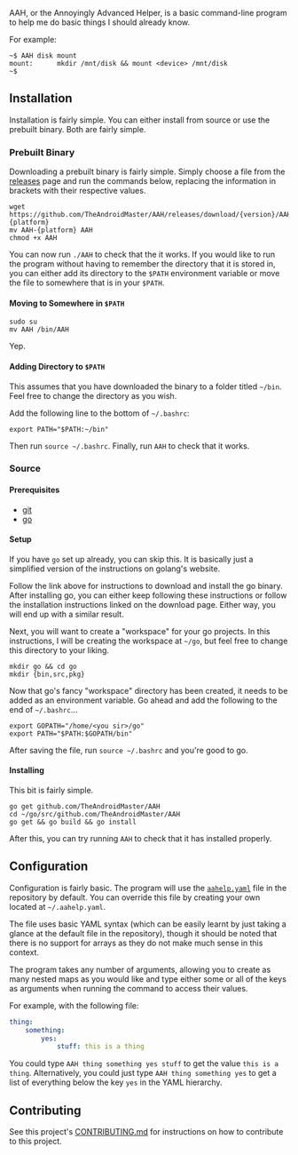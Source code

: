 AAH, or the Annoyingly Advanced Helper, is a basic command-line program to help me do basic things I should already know.

For example:

```
~$ AAH disk mount
mount: 		mkdir /mnt/disk && mount <device> /mnt/disk
~$
```

## Installation

Installation is fairly simple. You can either install from source or use the prebuilt binary. Both are fairly simple.

### Prebuilt Binary

Downloading a prebuilt binary is fairly simple. Simply choose a file from the [releases](../../releases) page and run the commands below, replacing the information in brackets with their respective values.

```shell
wget https://github.com/TheAndroidMaster/AAH/releases/download/{version}/AAH-{platform}
mv AAH-{platform} AAH
chmod +x AAH
```

You can now run `./AAH` to check that the it works. If you would like to run the program without having to remember the directory that it is stored in, you can either add its directory to the `$PATH` environment variable or move the file to somewhere that is in your `$PATH`.

#### Moving to Somewhere in `$PATH`

```shell
sudo su
mv AAH /bin/AAH
```

Yep.

#### Adding Directory to `$PATH`

This assumes that you have downloaded the binary to a folder titled `~/bin`. Feel free to change the directory as you wish.

Add the following line to the bottom of `~/.bashrc`:

```shell
export PATH="$PATH:~/bin"
```

Then run `source ~/.bashrc`. Finally, run `AAH` to check that it works.

### Source

#### Prerequisites

- [git](https://git-scm.org/downloads)
- [go](https://golang.org/dl/)

#### Setup

If you have `go` set up already, you can skip this. It is basically just a simplified version of the instructions on golang's website.

Follow the link above for instructions to download and install the go binary. After installing go, you can either keep following these instructions or follow the installation instructions linked on the download page. Either way, you will end up with a similar result.

Next, you will want to create a "workspace" for your go projects. In this instructions, I will be creating the workspace at `~/go`, but feel free to change this directory to your liking.

```shell
mkdir go && cd go
mkdir {bin,src,pkg}
```

Now that go's fancy "workspace" directory has been created, it needs to be added as an environment variable. Go ahead and add the following to the end of `~/.bashrc`...

```shell
export GOPATH="/home/<you sir>/go"
export PATH="$PATH:$GOPATH/bin"
```

After saving the file, run `source ~/.bashrc` and you're good to go.

#### Installing

This bit is fairly simple.

```shell
go get github.com/TheAndroidMaster/AAH
cd ~/go/src/github.com/TheAndroidMaster/AAH
go get && go build && go install
```

After this, you can try running `AAH` to check that it has installed properly.

## Configuration

Configuration is fairly basic. The program will use the [`aahelp.yaml`](./aahelp.yaml) file in the repository by default. You can override this file by creating your own located at `~/.aahelp.yaml`.

The file uses basic YAML syntax (which can be easily learnt by just taking a glance at the default file in the repository), though it should be noted that there is no support for arrays as they do not make much sense in this context.

The program takes any number of arguments, allowing you to create as many nested maps as you would like and type either some or all of the keys as arguments when running the command to access their values.

For example, with the following file:

```yaml
thing:
    something:
        yes:
            stuff: this is a thing
```

You could type `AAH thing something yes stuff` to get the value `this is a thing`. Alternatively, you could just type `AAH thing something yes` to get a list of everything below the key `yes` in the YAML hierarchy.

## Contributing

See this project's [CONTRIBUTING.md](./.github/CONTRIBUTING.md) for instructions on how to contribute to this project.
